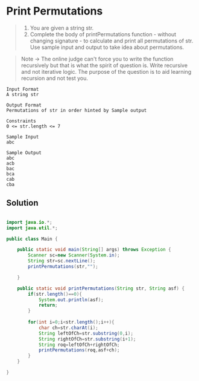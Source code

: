 # Print Permutations

> 1. You are given a string str.
> 2. Complete the body of printPermutations function - without changing signature - to calculate and print all permutations of str.
> Use sample input and output to take idea about permutations.

> Note -> The online judge can't force you to write the function recursively but that is what the spirit of question is. Write recursive  and not iterative logic. The purpose of the question is to aid learning recursion and not test you.
```text
Input Format
A string str

Output Format
Permutations of str in order hinted by Sample output

Constraints
0 <= str.length <= 7

Sample Input
abc

Sample Output
abc
acb
bac
bca
cab
cba
```
## Solution
```java

import java.io.*;
import java.util.*;

public class Main {

    public static void main(String[] args) throws Exception {
        Scanner sc=new Scanner(System.in);
        String str=sc.nextLine();
        printPermutations(str,"");

    }

    public static void printPermutations(String str, String asf) {
        if(str.length()==0){
            System.out.println(asf);
            return;
        }
        
        for(int i=0;i<str.length();i++){
            char ch=str.charAt(i);
            String leftOfCh=str.substring(0,i);
            String rightOfCh=str.substring(i+1);
            String roq=leftOfCh+rightOfCh;
            printPermutations(roq,asf+ch);
        }
    }

}
```